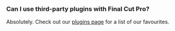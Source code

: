 ### Can I use third-party plugins with Final Cut Pro?

Absolutely. Check out our [plugins page](/plugins/) for a list of our favourites.